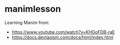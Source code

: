 # manimlesson
Learning Manim from:
- https://www.youtube.com/watch?v=KHGoFDB-raE
- https://docs.devtaoism.com/docs/html/index.html
